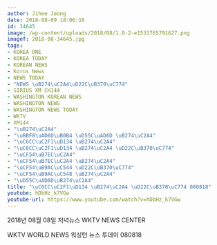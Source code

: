 ```yaml
---
author: Jihee Jeong
date: 2018-08-09 18:06:16
id: 34645
image: /wp-content/uploads/2018/08/1.0-2-e1533765791627.png
imagef: 2018-08-34645.jpg
tags:
- KOREA ONE
- KOREA TODAY
- KOREAN NEWS
- Korus News
- NEWS TODAY
- "NEWS \uB274\uC2A4\uD22C\uB370\uC774"
- SIRIUS XM CH144
- WASHINGTON KOREAN NEWS
- WASHINGTON NEWS
- WASHINGTON NEWS TODAY
- WKTV
- XM144
- "\uB274\uC2A4"
- "\uBBF8\uAD6D\uB0B4 \uD55C\uAD6D \uB274\uC2A4"
- "\uC6CC\uC2F1\uD134 \uB274\uC2A4"
- "\uC6CC\uC2F1\uD134 \uB274\uC2A4 \uD22C\uB370\uC774"
- "\uCF54\uB7EC\uC2A4"
- "\uCF54\uB7EC\uC2A4 \uB274\uC2A4"
- "\uCF54\uB9AC\uC544 \uD22C\uB370\uC774"
- "\uCF54\uB9AC\uC548 \uB274\uC2A4"
- "\uD55C\uAD6D\uB274\uC2A4"
title: "\uC6CC\uC2F1\uD134 \uB274\uC2A4 \uD22C\uB370\uC774 080818"
youtube: hDbHz_k7VGw
youtube-url: https://www.youtube.com/watch?v=hDbHz_k7VGw
---
```


2018년 08월 08일 저녁뉴스 WKTV NEWS CENTER
  
WKTV WORLD NEWS 워싱턴 뉴스 투데이 080818